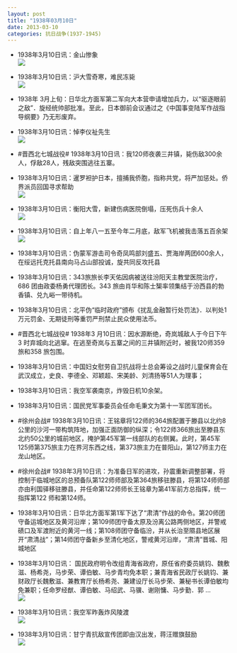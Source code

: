 ```yaml
---
layout: post
title: "1938年03月10日"
date: 2013-03-10
categories: 抗日战争(1937-1945)
---
```


<meta name="referrer" content="no-referrer" />

- 1938年3月10日讯：金山惨象 <br/><img src="https://ww3.sinaimg.cn/large/aca367d8jw1e2l2v4tvqfj.jpg" />

- 1938年3月10日讯：沪大雪奇寒，难民冻毙 <br/><img src="https://ww2.sinaimg.cn/large/aca367d8jw1e2l14nsbizj.jpg" />

- 1938年 3月上旬：日华北方面军第二军向大本营申请增加兵力，以“驱逐眼前之敌”．旋经统帅部批准。至此，日本御前会议通过之《中国事变陆军作战指导纲要》乃无形废弃。 

- 1938年3月10日讯：悼李仪祉先生 <br/><img src="https://ww2.sinaimg.cn/large/aca367d8jw1e2kxntc0w5j.jpg" />

- #晋西北七城战役# 1938年3月10日讯：我120师夜袭三井镇，毙伤敌300余人，俘敌28人，残敌突围逃往五寨。 

- 1938年3月10日讯：暹罗袒护日本，擅捕我侨胞，指称共党，将严加惩处。侨界派员回国寻求帮助 <br/><img src="https://ww1.sinaimg.cn/large/aca367d8jw1e2kvxfe516j.jpg" />

- 1938年3月10日讯：衡阳大雪，新建伤病医院倒塌，压死伤兵十余人 <br/><img src="https://ww3.sinaimg.cn/large/aca367d8jw1e2ku6ymc9nj.jpg" />

- 1938年3月10日讯：自上年八一五至今年二月底，敌军飞机被我击落五百余架 <br/><img src="https://ww2.sinaimg.cn/large/aca367d8jw1e2ksgj7vv2j.jpg" />

- 1938年3月10日讯：伪蒙军游击司令奇凤鸣部刘盛五、贾海岸两团600余人，在绥远托克托县南向马占山部投诚，旋共同反攻托县 

- 1938年3月10日讯：343旅旅长李天佑因病被送往汾阳天主教堂医院治疗，686 团由政委杨勇代理团长。343 旅由肖华和陈士榘率领集结于汾西县的勃香镇、兑九峪一带待机。 

- 1938年3月10日讯：北平伪“临时政府”颁布《扰乱金融暂行处罚法》．以判处1万元罚金、无期徒刑等重罚严刑禁止民众使用法币。 

- #晋西北七城战役# 1938年3 月10日讯：因水源断绝，奇岚城敌人于今日下午3 时弃城向北逃窜。在逃至奇岚与五寨之间的三井镇附近时，被我120师359旅和358 旅包围。 

- 1938年3月10日讯：中国妇女慰劳自卫抗战将士总会筹设之战时儿童保育会在武汉成立，史良、李德全、邓颖超、宋美龄、刘清扬等51人为理事； 

- 1938年3月10日讯：我空军袭南京，炸毁日机10余架。 

- 1938年3月10日讯：国民党军事委员会任命毛秉文为第十一军团军团长。 

- #徐州会战# 1938年3月10日讯：王铭章将122师的364旅配置于滕县以北约8公里的沙河一带构筑阵地，加强正面防御的纵深；令122师366旅出至滕县东北约50公里的城前地区，掩护第45军第一线部队的右侧翼。此时，第45军125师第375旅主力在界河东西之线，第373旅主力在普阳山，第127师主力在龙山地区。 

- #徐州会战# 1938年3月10日讯：为准备日军的进攻，孙震重新调整部署，将控制于临城地区的总预备队第122师师部及第364旅移驻滕县，将第124师师部亦由利国驿移驻滕县，并任命第122师师长王铭章为第41军前方总指挥，统一指挥第122 师和第124师。 

- 1938年3月10日讯：日华北方面军第1军下达了“肃清”作战的命令。第20师团守备运城地区及黄河沿岸；第109师团守备太原及汾离公路两侧地区，并警戒碛口及军渡附近的黄河一线；第108师团守备临汾，并从长治至隰县地区展开“肃清战”；第14师团守备新乡至清化地区，警戒黄河沿岸，“肃清”晋城、阳城地区 

- 1938年3月10日讯： 国民政府明令改组青海省政府，原任省府委员姚钧、魏敷滋、杨希尧，马步荣、谭伯敏、马步青均免本职；兼青海省民政厅长姚钧、兼财政厅长魏敷滋、兼教育厅长杨希尧、兼建设厅长马步荣、兼秘书长谭伯敏均免兼职；任命罗经猷、谭伯敏、马绍武、马骥、谢刚慵、马步勤．郭 ...  <br/><img src="https://ww2.sinaimg.cn/large/aca367d8jw1e2kcunzvhsj.jpg" />

- 1938年3月10日讯：我空军昨轰炸风陵渡 <br/><img src="https://ww1.sinaimg.cn/large/aca367d8jw1e2kb480f2oj.jpg" />

- 1938年3月10日讯：甘宁青抗敌宣传团即由汉出发，蒋汪赠旗鼓励 <br/><img src="https://ww3.sinaimg.cn/large/aca367d8jw1e2k9dsc6s7j.jpg" />

